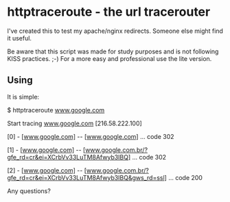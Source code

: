 # httptraceroute - the url tracerouter

I've created this to test my apache/nginx redirects. 
Someone else might find it useful.

Be aware that this script was made for study purposes and is not following
KISS practices. ;-) For a more easy and professional use the lite version.

## Using

It is simple:

$ httptraceroute www.google.com 

Start tracing www.google.com [216.58.222.100] 

[0] - [www.google.com] -- [www.google.com] ... code 302 

[1] - [www.google.com] -- [www.google.com.br/?gfe_rd=cr&ei=XCrbVv33LuTM8Afwyb3IBQ] ... code 302 

[2] - [www.google.com] -- [www.google.com.br/?gfe_rd=cr&ei=XCrbVv33LuTM8Afwyb3IBQ&gws_rd=ssl] ... code 200 

Any questions?
